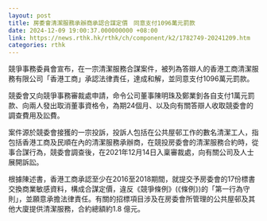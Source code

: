 ```yaml
---
layout: post
title: 房委會清潔服務承辦商承認合謀定價　同意支付1096萬元罰款
date: 2024-12-09 19:00:37.000000000 +08:00
link: https://news.rthk.hk/rthk/ch/component/k2/1782749-20241209.htm
categories: rthk
---
```


競爭事務委員會宣布，在一宗清潔服務合謀案件，被列為答辯人的香港工商清潔服務有限公司「香港工商」承認法律責任，達成和解，並同意支付1096萬元罰款。

競委會又向競爭事務審裁處申請，命令公司董事陳明珠及鄭業釗各自支付1萬元罰款、向兩人發出取消董事資格令，為期24個月、以及向有關答辯人收取競委會的調查費用及訟費。

案件源於競委會接獲的一宗投訴，投訴人包括在公共屋邨工作的數名清潔工人，指包括香港工商及民順在內的清潔服務承辦商，在競投房委會的清潔服務合約時，從事合謀行為，競委會調查後，在2021年12月14日入稟審裁處，向有關公司及人士展開訴訟。

根據陳述書，香港工商承認至少在2016至2018期間，就提交予房委會的17份標書交換商業敏感資料，構成合謀定價，違反《競爭條例》(《條例》)的「第一行為守 則」，並願意承擔法律責任。有關的招標項目涉及在房委會所管理的公共屋邨及其他大廈提供清潔服務，合約總額約1.8 億元。
